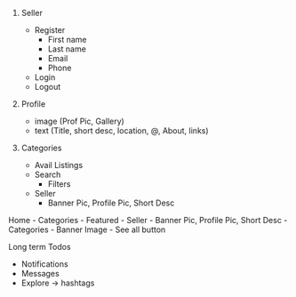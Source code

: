 1. Seller
    - Register
        - First name
        - Last name
        - Email
        - Phone
    - Login
    - Logout

2. Profile
    - image (Prof Pic, Gallery)
    - text (Title, short desc, location, @, About, links)

3. Categories 
    - Avail Listings
    - Search
        - Filters
    - Seller
        - Banner Pic, Profile Pic, Short Desc



Home
    - Categories
    - Featured
        - Seller
            - Banner Pic, Profile Pic, Short Desc
    - Categories
        - Banner Image
        - See all button


Long term Todos
- Notifications
- Messages 
- Explore -> hashtags